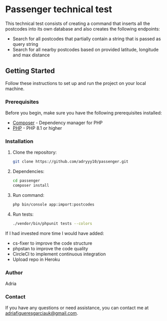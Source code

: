 # Passenger technical test

This technical test consists of creating a command that inserts all the postcodes into its own database and also creates the following endpoints:
- Search for all postcodes that partially contain a string that is passed as query string
- Search for all nearby postcodes based on provided latitude, longitude and max distance

## Getting Started

Follow these instructions to set up and run the project on your local machine.

### Prerequisites

Before you begin, make sure you have the following prerequisites installed:

- [Composer](https://getcomposer.org/) - Dependency manager for PHP
- [PHP](https://www.php.net/downloads.php) - PHP 8.1 or higher

### Installation

1. Clone the repository:

   ```bash
   git clone https://github.com/adryyy10/passenger.git
   ```
2. Dependencies:
   ```bash
   cd passenger
   composer install
   ```
4. Run command:
   ```bash
   php bin/console app:import:postcodes

3. Run tests:
   ```bash
   ./vendor/bin/phpunit tests --colors
   ```
If I had invested more time I would have added: 
- cs-fixer to improve the code structure
- phpstan to improve the code quality
- CircleCI to implement continuous integration
- Upload repo in Heroku

### Author
Adria

### Contact
If you have any questions or need assistance, you can contact me at adriafigueresgarciauk@gmail.com.
